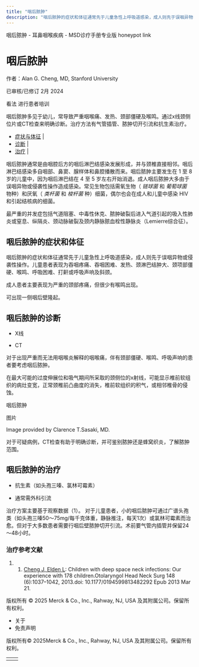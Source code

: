 ```yaml
---
title: "咽后脓肿"
description: "咽后脓肿的症状和体征通常先于儿童急性上呼吸道感染，成人则先于误咽异物或侵袭性操作。儿童患者表现为吞咽疼痛、吞咽困难、发热、颈淋巴结肿大、颈项部僵硬、喉鸣、呼吸困难、打鼾或呼吸声响及斜颈。"
---
```


﻿咽后脓肿 \- 耳鼻咽喉疾病 \- MSD诊疗手册专业版 honeypot link

# 咽后脓肿

作者：Alan G. Cheng, MD, Stanford University

已审核/已修订 2月 2024

看法 进行患者培训

咽后脓肿多见于幼儿，常导致严重咽喉痛、发热、颈部僵硬及喉鸣。通过x线颈侧位片或CT检查来明确诊断。治疗方法有气管插管、脓肿切开引流和抗生素治疗。

- [症状与体征](#症状与体征_v946767_zh) \|
- [诊断](#诊断_v946770_zh) \|
- [治疗](#治疗_v946776_zh) \|

咽后脓肿通常是由咽腔后方的咽后淋巴结感染发展形成，并与颈椎直接相邻。咽后淋巴结感染多自咽部、鼻窦、腺样体和鼻腔播散而来。咽后脓肿主要发生在 1 至 8 岁的儿童中，因为咽后淋巴结在 4 至 5 岁左右开始消退。成人咽后脓肿大多由于误咽异物或侵袭性操作造成感染。常见生物包括需氧生物（ _链球菌_ 和 _葡萄球菌_ 物种）和厌氧（ _类杆菌_ 和 _梭杆菌_ 种）细菌，偶尔也会在成人和儿童中感染 HIV 和引起结核病的细菌。

最严重的并发症包括气道阻塞、中毒性休克、脓肿破裂后进入气道引起的吸入性肺炎或窒息、纵隔炎、颈动脉破裂及颈内静脉脓血栓性静脉炎（Lemierre综合征）。

## 咽后脓肿的症状和体征

咽后脓肿的症状和体征通常先于儿童急性上呼吸道感染，成人则先于误咽异物或侵袭性操作。儿童患者表现为吞咽疼痛、吞咽困难、发热、颈淋巴结肿大、颈项部僵硬、喉鸣、呼吸困难、打鼾或呼吸声响及斜颈。

成人患者主要表现为严重的颈部疼痛，但很少有喉鸣出现。

可出现一侧咽后壁隆起。

## 咽后脓肿的诊断

- X线

- CT


对于出现严重而无法用咽喉炎解释的咽喉痛，伴有颈部僵硬、喉鸣、呼吸声响的患者要考虑咽后脓肿。

在最大可能的过度伸展位和吸气期间所采取的颈侧位的x射线，可能显示椎前软组织的病灶变宽，正常颈椎前凸曲度的消失，椎前软组织的积气，或相邻椎骨的侵蚀。

咽后脓肿



图片

Image provided by Clarence T.Sasaki, MD.

对于可疑病例，CT检查有助于明确诊断，并可鉴别脓肿还是蜂窝织炎，了解脓肿范围。

## 咽后脓肿的治疗

- 抗生素（如头孢三嗪、氯林可霉素）

- 通常需外科引流


治疗方案主要基于观察数据（1）。 对于儿童患者，小的咽后脓肿可通过广谱头孢类（如头孢三嗪50～75mg/每千克体重，静脉推注，每天1次）或氯林可霉素而治愈。但对于大多数患者需要行咽后壁脓肿切开引流。术前要气管内插管并保留24～48小时。

### 治疗参考文献

1. 1. [Cheng J, Elden L](https://aao-hnsfjournals.onlinelibrary.wiley.com/doi/10.1177/0194599813482292): Children with deep space neck infections: Our experience with 178 children.Otolaryngol Head Neck Surg 148 (6):1037–1042, 2013.doi: 10.1177/0194599813482292 Epub 2013 Mar 21.




版权所有 © 2025
Merck & Co., Inc., Rahway, NJ, USA 及其附属公司。保留所有权利。

- 关于
- 免责声明

版权所有© 2025Merck & Co., Inc., Rahway, NJ, USA 及其附属公司。保留所有权利。

|     |     |
| --- | --- |
|  |  |